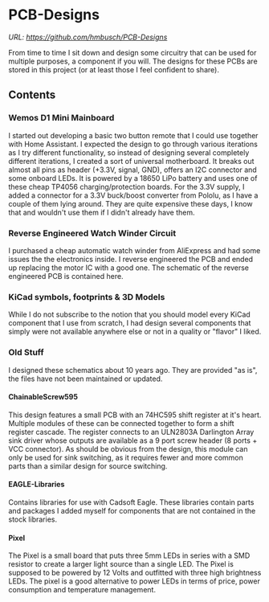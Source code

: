 # PCB-Designs

*URL: https://github.com/hmbusch/PCB-Designs*

From time to time I sit down and design some circuitry that can be
used for multiple purposes, a component if you will. The designs for
these PCBs are stored in this project (or at least those I feel 
confident to share).

## Contents

### Wemos D1 Mini Mainboard

I started out developing a basic two button remote that I could use 
together with Home Assistant. I expected the design to go through 
various iterations as I try different functionality, so instead of
designing several completely different iterations, I created a sort of
universal motherboard.
It breaks out almost all pins as header (+3.3V, signal, GND), offers
an I2C connector and some onboard LEDs. It is powered by a 18650 LiPo
battery and uses one of these cheap TP4056 charging/protection boards.
For the 3.3V supply, I added a connector for a 3.3V buck/boost converter
from Pololu, as I have a couple of them lying around. They are quite
expensive these days, I know that and wouldn't use them if I didn't 
already have them.

### Reverse Engineered Watch Winder Circuit

I purchased a cheap automatic watch winder from AliExpress and had some
issues the the electronics inside. I reverse engineered the PCB and ended
up replacing the motor IC with a good one. The schematic of the reverse
engineered PCB is contained here.

### KiCad symbols, footprints & 3D Models

While I do not subscribe to the notion that you should model every KiCad
component that I use from scratch, I had design several components that
simply were not available anywhere else or not in a quality or "flavor"
I liked.

### Old Stuff

I designed these schematics about 10 years ago. They are provided "as is",
the files have not been maintained or updated.

#### ChainableScrew595

This design features a small PCB with an 74HC595 shift register
at it's heart. Multiple modules of these can be connected together
to form a shift register cascade. The register connects to an
ULN2803A Darlington Array sink driver whose outputs are available
as a 9 port screw header (8 ports + VCC connector).
As should be obvious from the design, this module can only be used
for sink switching, as it requires fewer and more common parts than
a similar design for source switching.

#### EAGLE-Libraries

Contains libraries for use with Cadsoft Eagle. These libraries 
contain parts and packages I added myself for components that 
are not contained in the stock libraries.

#### Pixel

The Pixel is a small board that puts three 5mm LEDs in series with a
SMD resistor to create a larger light source than a single LED. The Pixel 
is supposed to be powered by 12 Volts and outfitted with three high 
brightness LEDs. The pixel is a good alternative to power LEDs in
terms of price, power consumption and temperature management.